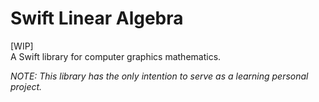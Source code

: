 # Swift Linear Algebra

[WIP]  
A Swift library for computer graphics mathematics.

*NOTE: This library has the only intention to serve as a learning personal project.*